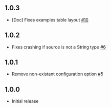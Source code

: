 ## 1.0.3
 - [Doc] Fixes examples table layout [#10](https://github.com/logstash-plugins/logstash-filter-bytes/pull/10)

## 1.0.2
 - Fixes crashing if source is not a String type [#6](https://github.com/logstash-plugins/logstash-filter-bytes/pull/6)

## 1.0.1
  - Remove non-existant configuration option [#5](https://github.com/logstash-plugins/logstash-filter-bytes/pull/5)

## 1.0.0
  - Initial release  
